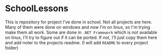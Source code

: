 # SchoolLessons

This is repository for project I've done in school. Not all projects are here. Many of them were done on windows and now I'm on linux, so I'm trying make them all work. Some are done in `.NET Framework` which is not available on linux, I'll try to figure out if it can be ported. If not, I'll just copy them here and add noter to the projects readme. (I will add `README` to every project folder)